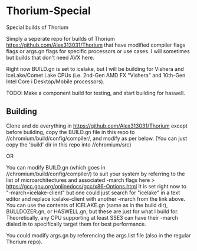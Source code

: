 # Thorium-Special
Special builds of Thorium

Simply a seperate repo for builds of Thorium https://github.com/Alex313031/Thorium that have modified compiler flags flags or args.gn flags for specific processors or use cases. I will sometimes but builds that don't need AVX here.

Right now BUILD.gn is set to icelake, but I will be building for Vishera and IceLake/Comet Lake CPUs (i.e. 2nd-Gen AMD FX "Vishera" and 10th-Gen Intel Core i Desktop/Mobile processors).

TODO: Make a component build for testing, and start building for haswell.

## Building

Clone and do everything in https://github.com/Alex313031/Thorium except before building, copy the BUILD.gn file in this repo to //chromium/build/config/compiler/, and modify as per below. (You can just copy the 'build' dir in this repo into //chromium/src)

OR

You can modify BUILD.gn (which goes in //chromium/build/config/compiler/) to suit your system by referring to the list of microarchitectures and associated -march flags here > https://gcc.gnu.org/onlinedocs/gcc/x86-Options.html
It is set right now to "-march=icelake-client" but one could just search for "icelake" in a text editor and replace icelake-client with another -march from the link above. You can use the contents of ICELAKE.gn (same as in the build dir), BULLDOZER.gn, or HASWELL.gn, but these are just for what I build for. Theoretically, any CPU supporting at least SSE3 can have their -march dialed in to specifically target them for best performance.

You could modify args.gn by referencing the args.list file (also in the regular Thorium repo).
